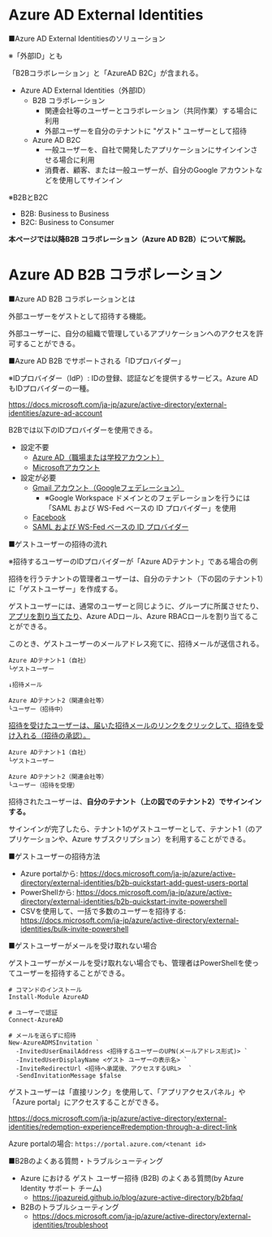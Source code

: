 
# Azure AD External Identities

■Azure AD External Identitiesのソリューション

※「外部ID」とも

「B2Bコラボレーション」と「AzureAD B2C」が含まれる。

- Azure AD External Identities（外部ID）
  - B2B コラボレーション
    - 関連会社等のユーザーとコラボレーション（共同作業）する場合に利用
    - 外部ユーザーを自分のテナントに "ゲスト" ユーザーとして招待
  - Azure AD B2C
    - 一般ユーザーを、自社で開発したアプリケーションにサインインさせる場合に利用
    - 消費者、顧客、または一般ユーザーが、自分のGoogle アカウントなどを使用してサインイン

※B2BとB2C
- B2B: Business to Business
- B2C: Business to Consumer

**本ページでは以降B2B コラボレーション（Azure AD B2B）について解説。**


# Azure AD B2B コラボレーション

■Azure AD B2B コラボレーションとは

外部ユーザーをゲストとして招待する機能。

外部ユーザーに、自分の組織で管理しているアプリケーションへのアクセスを許可することができる。

■Azure AD B2B でサポートされる「IDプロバイダー」

※IDプロバイダー（IdP）: IDの登録、認証などを提供するサービス。Azure ADもIDプロバイダーの一種。

https://docs.microsoft.com/ja-jp/azure/active-directory/external-identities/azure-ad-account


B2Bでは以下のIDプロバイダーを使用できる。

- 設定不要
  - [Azure AD（職場または学校アカウント）](https://docs.microsoft.com/ja-jp/azure/active-directory/external-identities/azure-ad-account)
  - [Microsoftアカウント](https://docs.microsoft.com/ja-jp/azure/active-directory/external-identities/microsoft-account)
- 設定が必要
  - [Gmail アカウント（Googleフェデレーション）](https://docs.microsoft.com/ja-jp/azure/active-directory/external-identities/google-federation)
    - ※Google Workspace ドメインとのフェデレーションを行うには「SAML および WS-Fed ベースの ID プロバイダー」を使用
  - [Facebook](https://docs.microsoft.com/ja-jp/azure/active-directory/external-identities/facebook-federation)
  - [SAML および WS-Fed ベースの ID プロバイダー](https://docs.microsoft.com/ja-jp/azure/active-directory/external-identities/direct-federation)


■ゲストユーザーの招待の流れ

※招待するユーザーのIDプロバイダーが「Azure ADテナント」である場合の例

招待を行うテナントの管理者ユーザーは、自分のテナント（下の図のテナント1）に「ゲストユーザー」を作成する。

ゲストユーザーには、通常のユーザーと同じように、グループに所属させたり、[アプリを割り当てたり](https://docs.microsoft.com/ja-jp/azure/active-directory/external-identities/b2b-quickstart-add-guest-users-portal#assign-an-app-to-the-guest-user)、Azure ADロール、Azure RBACロールを割り当てることができる。

このとき、ゲストユーザーのメールアドレス宛てに、招待メールが送信される。

```
Azure ADテナント1（自社）
└ゲストユーザー

↓招待メール

Azure ADテナント2（関連会社等）
└ユーザー（招待中）
```

[招待を受けたユーザーは、届いた招待メールのリンクをクリックして、招待を受け入れる（招待の承認）。](https://docs.microsoft.com/ja-jp/azure/active-directory/external-identities/b2b-quickstart-add-guest-users-portal#accept-the-invitation)

```
Azure ADテナント1（自社）
└ゲストユーザー

Azure ADテナント2（関連会社等）
└ユーザー（招待を受理）
```

招待されたユーザーは、**自分のテナント（上の図でのテナント2）でサインインする。**

サインインが完了したら、テナント1のゲストユーザーとして、テナント1（のアプリケーションや、Azure サブスクリプション）を利用することができる。


■ゲストユーザーの招待方法

- Azure portalから: https://docs.microsoft.com/ja-jp/azure/active-directory/external-identities/b2b-quickstart-add-guest-users-portal
- PowerShellから: https://docs.microsoft.com/ja-jp/azure/active-directory/external-identities/b2b-quickstart-invite-powershell
- CSVを使用して、一括で多数のユーザーを招待する: https://docs.microsoft.com/ja-jp/azure/active-directory/external-identities/bulk-invite-powershell

■ゲストユーザーがメールを受け取れない場合



ゲストユーザーがメールを受け取れない場合でも、管理者はPowerShellを使ってユーザーを招待することができる。

```
# コマンドのインストール
Install-Module AzureAD

# ユーザーで認証
Connect-AzureAD

# メールを送らずに招待
New-AzureADMSInvitation `
  -InvitedUserEmailAddress <招待するユーザーのUPN(メールアドレス形式)> `
  -InvitedUserDisplayName <ゲスト ユーザーの表示名> `
  -InviteRedirectUrl <招待へ承諾後、アクセスするURL>  `
  -SendInvitationMessage $false
```

ゲストユーザーは「直接リンク」を使用して、「アプリアクセスパネル」や「Azure portal」にアクセスすることができる。

https://docs.microsoft.com/ja-jp/azure/active-directory/external-identities/redemption-experience#redemption-through-a-direct-link

Azure portalの場合: `https://portal.azure.com/<tenant id>`

■B2Bのよくある質問・トラブルシューティング

- Azure における ゲスト ユーザー招待 (B2B) のよくある質問(by Azure Identity サポート チーム)
  - https://jpazureid.github.io/blog/azure-active-directory/b2bfaq/
- B2Bのトラブルシューティング
  - https://docs.microsoft.com/ja-jp/azure/active-directory/external-identities/troubleshoot
